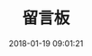 ﻿---
title: 留言板 
date: 2018-01-19 09:01:21
tag: [about]
reward: false
comment: false
share: true
---
